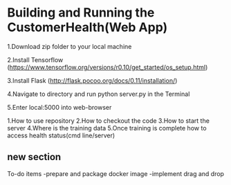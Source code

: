 # Building and Running the CustomerHealth(Web App)

1.Download zip folder to your local machine

2.Install Tensorflow 
  (https://www.tensorflow.org/versions/r0.10/get_started/os_setup.html)

3.Install Flask
  (http://flask.pocoo.org/docs/0.11/installation/)

4.Navigate to directory and run python server.py in the Terminal

5.Enter local:5000 into web-browser







1.How to use repository
2.How to checkout the code
3.How to start the server
4.Where is the training data
5.Once training is complete how to access health status(cmd line/server)


new section
------------
To-do items
-prepare and package docker image
-implement drag and drop 
